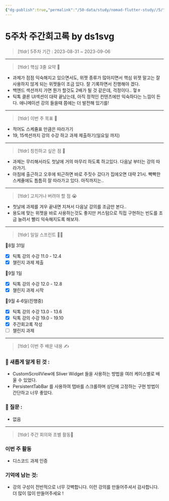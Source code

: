 ```yaml
---
{"dg-publish":true,"permalink":"/50-data/study/nomad-flutter-study//5/"}
---
```


# 5주차 주간회고록 by ds1svg

> [!tldr] 5주차
> 기간 : 2023-08-31 ~ 2023-09-06

---

> [!tldr]  핵심 3줄 요약 💖
- 과제가 점점 익숙해지고 있으면서도, 위젯 종류가 많아지면서 핵심 위젯 말고는 잘 사용하지 않게 되는 위젯들이 조금 있다. 잘 기록하면서 진행해야 겠다.
- 백엔드 섹션까지 가면 뭔가 할것도 2배가 될 것 같은데, 걱정이다.. 헣ㅎ 
- 틱톡 클론 UI섹션이 대략 끝났는데, 아직 정적인 컨텐츠에만 익숙하다는 느낌이 든다. 애니메이션 강의 들을때 쯤에는 더 발전해 있기를!

---

> [!tldr]  이번 주 목표 🎯
- 적어도 스케쥴표 만큼은 따라가기
- 19, 15섹션까지 강의 수강 하고 과제 제출하기(일요일 까지)

---

> [!tldr] 칭친하고 싶은 점 👏
- 과제는 무리해서라도 첫날에 거의 마무리 하도록 하고있다. 다음날 부터는 강의 따라가기.
- 아침에 출근하고 오후에 퇴근하면 바로 주짓수 갔다가 집에오면 대략 21시. 빡빡한 스케쥴에도 틈틈히 잘 따라가고 있다. 아직까지는..

---

> [!tldr] 고치거나 버려야 할 점 😭
- 첫날에 과제를 겨우 끝내면 지쳐서 다음날 강의를 조금만 본다..
- 용도에 맞는 위젯을 바로 사용하는것도 좋지만 커스텀으로 직접 구현하는 빈도를 조금 늘려서 빨리 익숙해지도록 해보자.
---

> [!tldr] 일일 스프린트 🏃‍♀

🔽8월 31일
- [x] 틱톡 강의 수강 11.0 - 12.4
- [x] 챌린지 과제 제출

🔽9월 1일
- [x] 틱톡 강의 수강 12.0 - 12.8
- [x] 챌린지 과제 시작

🔽9월 4-6일(진행중)
- [x] 틱톡 강의 수강 13.0 - 13.6
- [x] 틱톡 강의 수강 19.0 - 19.10
- [x] 주간회고록 작성
- [ ] 챌린지 과제

---

> [!tldr]  이번 주 배운 내용 ✍️

### 🤩 새롭게 알게 된 것 :
- CustomScrollView에 Sliver Widget 들을 사용하는 방법을 여러 케이스별로 배울 수 있었다.
- PersistentTabBar 를 사용하여 탭바를 스크롤하며 상단에 고정하는 구현 방법이 간단하고 너무 좋았다.

### 🤔 질문 :
- 없음
---

> [!tldr] 주간 회의와 조별 활동💖

### 이번 주 활동
- 디스코드 과제 인증

### 기억에 남는 것:
- 강의 구성이 전반적으로 너무 갓벽합니다. 이런 강의를 만들어주셔서 감사합니다. 더 많이 많이 만들어주세요 !  